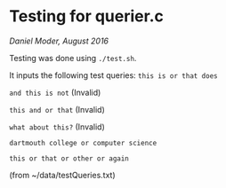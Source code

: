 # Testing for querier.c

*Daniel Moder, August 2016*

Testing was done using `./test.sh`.

It inputs the following test queries: 
`this is or that does`

`and this is not` (Invalid)

`this and or that` (Invalid)

`what about this?` (Invalid)

`dartmouth college or computer science`

`this or that or other or again`

(from ~/data/testQueries.txt)


